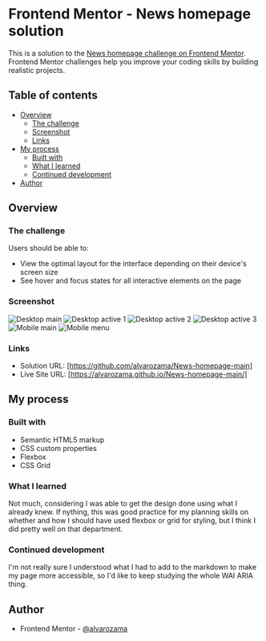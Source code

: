 # Frontend Mentor - News homepage solution

This is a solution to the [News homepage challenge on Frontend Mentor](https://www.frontendmentor.io/challenges/news-homepage-H6SWTa1MFl). Frontend Mentor challenges help you improve your coding skills by building realistic projects. 

## Table of contents

- [Overview](#overview)
  - [The challenge](#the-challenge)
  - [Screenshot](#screenshot)
  - [Links](#links)
- [My process](#my-process)
  - [Built with](#built-with)
  - [What I learned](#what-i-learned)
  - [Continued development](#continued-development)
- [Author](#author)


## Overview

### The challenge

Users should be able to:

- View the optimal layout for the interface depending on their device's screen size
- See hover and focus states for all interactive elements on the page

### Screenshot

![Desktop main](./design/mobile-main.png)
![Desktop active 1](./design/desktop-active-1.png)
![Desktop active 2](./design/desktop-active-2.png)
![Desktop active 3](./design/desktop-active-3.png)
![Mobile main](./design/mobile-main.png)
![Mobile menu](./design/mobile-menu.png)


### Links

- Solution URL: [https://github.com/alvarozama/News-homepage-main]
- Live Site URL: [https://alvarozama.github.io/News-homepage-main/]

## My process

### Built with

- Semantic HTML5 markup
- CSS custom properties
- Flexbox
- CSS Grid

### What I learned

Not much, considering I was able to get the design done using what I already knew. If nything, this was good practice for my planning skills on whether and how I should have used flexbox or grid for styling, but I think I did pretty well on that department.

### Continued development

I'm not really sure I understood what I had to add to the markdown to make my page more accessible, so I'd like to keep studying the whole WAI ARIA thing.

## Author

- Frontend Mentor - [@alvarozama](https://www.frontendmentor.io/profile/alvarozama)

